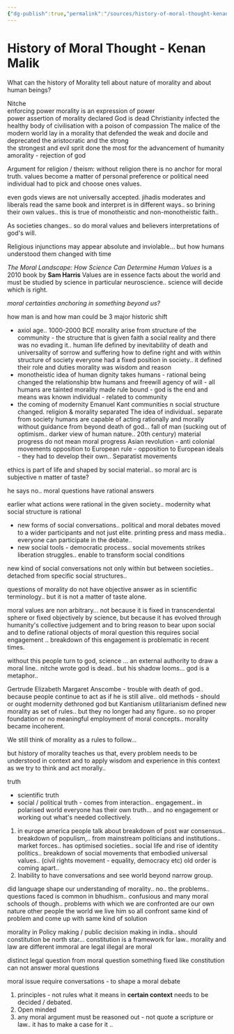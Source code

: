 ```yaml
---
{"dg-publish":true,"permalink":"/sources/history-of-moral-thought-kenan-malik/","tags":["Webinar"]}
---
```



# History of Moral Thought - Kenan Malik

What can the history of Morality tell about nature of morality and about human beings?

Nitche  
enforcing power morality is an expression of power  
power assertion of morality
declared God is dead 
Christianity infected the healthy body of civilisation with a poison of compassion
The malice of the modern world lay in a morality that defended the weak and docile and deprecated the aristocratic and the strong  
the strongest and evil sprit done the most for the advancement of humanity 
amorality - rejection of god

Argument for religion / theism: without religion there is no anchor for moral truth. values become a matter of personal preference or political need
individual had to pick and choose ones values. 

even gods views are not universally accepted. 
jihadis moderates and liberals read the same book and interpret is in different ways.. so brining their own values.. 
this is true of monotheistic and non-monotheistic faith..

As societies changes.. so do moral values and believers interpretations of god's will. 

Religious injunctions may appear absolute and inviolable… but how humans understood them changed with time 

*The Moral Landscape: How Science Can Determine Human Values* is a 2010 book by **Sam Harris** 
Values are in essence facts about the world and must be studied by science in particular neuroscience.. science will decide which is right. 

*moral certainties anchoring in something beyond us?*

how man is and how man could be 
3 major historic shift
- axiol age.. 1000-2000 BCE
	morality arise from structure of the community - the structure that is given
	faith a social reality and there was no evading it.. 
	human life defined by inevitability of death and universality of sorrow and suffering 
	how to define right and with within structure of society
	everyone had a fixed position in society.. it defined their role and duties
	morality was wisdom and reason 
- monotheistic 
	idea of human dignity takes 
	humans - rational being 
	changed the relationship btw humans and freewill 
	agency of will - all humans are tainted
	morality made rule bound - god is the end and means was known 
	individual - related to community 
- the coming of modernity 
	Emanuel Kant 
	communities n social structure changed. 
	religion & morality separated
	The idea of individual.. separate from society
	humans are capable of acting rationally and morally without guidance from beyond 
	death of god… fall of man (sucking out of optimism.. darker view of human nature.. 20th century)
	material progress do not mean moral progress 
Asian revolution - anti colonial movements 
opposition to European rule - opposition to European ideals - they had to develop their own.. 
	Separatist movements 

ethics is part of life and shaped by social material.. 
so moral arc is subjective n matter of taste?

he says no.. 
moral questions have rational answers

earlier 
what actions were rational in the given society.. 
modernity 
what social structure is rational 
- new forms of social conversations.. political and moral debates moved to a wider participants and not just elite. printing press and mass media.. everyone can participate in the debate.. 
- new social tools - democratic process.. social movements strikes liberation struggles.. enable to transform social conditions 

new kind of social conversations not only within but between societies.. detached from specific social structures.. 

questions of morality do not have objective answer as in scientific terminology.. but it is not a matter of taste alone. 

moral values are non arbitrary… not because it is fixed in transcendental sphere or fixed objectively by science, but because it has evolved through humanity's collective judgement and to bring reason to bear upon social and to define rational objects of moral question
this requires social engagement .. breakdown of this engagement is problematic in recent times.  

without this people turn to god, science … an external authority to draw a moral line.. 
nitche wrote god is dead.. but his shadow looms… 
god is a metaphor.. 

Gertrude Elizabeth Margaret Anscombe - trouble with death of god.. because people continue to act as if he is still alive..
old methods - should or ought
modernity dethroned god but Kantianism utilitarianism defined new morality as set of rules.. but they no longer had any figure.. so no proper foundation or no meaningful employment of moral concepts.. morality became incoherent. 

We still think of morality as a rules to follow… 

but history of morality teaches us that, every problem needs to be understood in context and to apply wisdom and experience in this context as we try to think and act morally.. 

truth
- scientific truth
- social / political truth - comes from interaction.. engagement.. in polarised world everyone has their own truth… and no engagement or working out what's needed collectively.

1. in europe america people talk about breakdown of post war consensus.. breakdown of populism,.. from mainstream politicians and institutions.. market forces.. has optimised societies.. social life 
   and rise of identity politics.. 
   breakdown of social movements that embodied universal values.. (civil rights movement - equality, democracy etc)
   old order is coming apart.. 
2. Inability to have conversations and see world beyond narrow group. 

did language shape our understanding of morality..
no.. the problems.. questions faced is common in bhudhism.. confusious and many moral schools of though.. problems with which we are confronted are 
our own nature
other people 
the world we live him
so all confront same kind of problem and come up with same kind of solution 

morality in Policy making / public decision making in india.. should constitution be north star… 
constitution is a framework for law.. morality and law are different
immoral are legal 
illegal are moral 

distinct legal question from moral question
something fixed like constitution can not answer moral questions 

moral issue require conversations - 
to shape a moral debate
1. principles - not rules 
	what it means in **certain context** needs to be decided / debated.
2. Open minded 
3. any moral argument must be reasoned out - not quote a scripture or law.. it has to make a case for it .. 